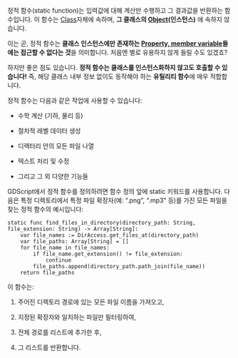 정적 함수(static function)는 입력값에 대해 계산만 수행하고 그 결과값을 반환하는 함수입니다. 이 함수는 [Class](Class.md)자체에 속하며,
**그 클래스의 [Object](Object.md)\(인스턴스\)** 에 속하지 않습니다.

이는 곧, 정적 함수는 **클래스 인스턴스에만 존재하는
[Property, member variable](Property_member_variable.md)들에는 접근할 수 없다는 것**을 의미합니다.
처음엔 별로 유용하지 않게 들릴 수도 있겠죠?

하지만 좋은 점도 있습니다.
**정적 함수는 클래스를 인스턴스화하지 않고도 호출할 수 있습니다!**
즉, 해당 클래스 내부 정보 없이도 동작해야 하는 **유틸리티 함수**에 매우 적합합니다.

정적 함수는 다음과 같은 작업에 사용할 수 있습니다:

- 수학 계산 (기하, 물리 등)
    
- 절차적 레벨 데이터 생성
    
- 디렉터리 안의 모든 파일 나열
    
- 텍스트 처리 및 수정
    
- 그리고 그 외 다양한 기능들

GDScript에서 정적 함수를 정의하려면 함수 정의 앞에 static 키워드를 사용합니다.
다음은 특정 디렉토리에서 특정 파일 확장자(예: “.png”, “.mp3” 등)를 가진 모든 파일을 찾는 정적 함수의 예시입니다:

```gdscript
static func find_files_in_directory(directory_path: String, file_extension: String) -> Array[String]:
	var file_names := DirAccess.get_files_at(directory_path)
	var file_paths: Array[String] = []
	for file_name in file_names:
		if file_name.get_extension() != file_extension:
			continue
		file_paths.append(directory_path.path_join(file_name))
	return file_paths
```

이 함수는:

1. 주어진 디렉토리 경로에 있는 모든 파일 이름을 가져오고,
    
2. 지정된 확장자와 일치하는 파일만 필터링하여,
    
3. 전체 경로를 리스트에 추가한 후,
    
4. 그 리스트를 반환합니다.